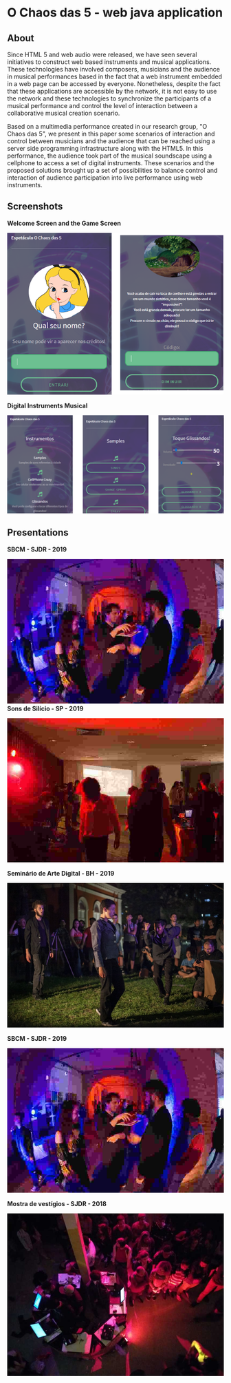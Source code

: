 # O Chaos das 5 - web java application


About
-----
Since HTML 5 and web audio were released, we have seen several initiatives to construct web based instruments and musical applications. 
These technologies have involved composers, musicians and the audience in musical performances based in the fact that a web instrument embedded in a web page can be accessed by everyone. 
Nonetheless, despite the fact that these applications are accessible by the network, it is not easy to use the network and these technologies to synchronize the participants of a musical performance and control the level of interaction between a collaborative musical creation scenario. 

Based on a multimedia performance created in our research group, "O Chaos das 5", we present in this paper some scenarios of interaction and control between musicians and the audience that can be reached using a server side programming infrastructure along with the HTML5. 
In this performance, the audience took part of the musical soundscape using a cellphone to access a set of digital instruments. 
These scenarios and the proposed solutions brought up a set of possibilities to balance control and interaction of audience participation into live performance using web instruments. 


Screenshots
----------------------------------


<b>Welcome Screen and the Game Screen</b>

![GitHub Logo](/images/login.png)



<b>Digital Instruments Musical</b>

![GitHub Logo](/images/instrumentos.png)



Presentations
----------------------------------

<b>SBCM - SJDR - 2019</b>


![GitHub Logo](/images/sbcm.jpg)
<b>Sons de Silício - SP - 2019</b>


![GitHub Logo](/images/sp.jpg)


<b>Seminário de Arte Digital - BH - 2019</b>


![GitHub Logo](/images/bh.jpg)


<b>SBCM - SJDR - 2019</b>


![GitHub Logo](/images/sbcm.jpg)


<b>Mostra de vestígios - SJDR - 2018</b>


![GitHub Logo](/images/sj.jpeg)
